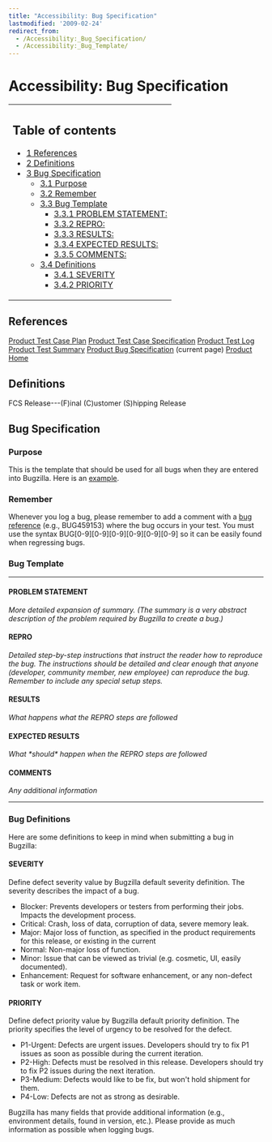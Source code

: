 ```yaml
---
title: "Accessibility: Bug Specification"
lastmodified: '2009-02-24'
redirect_from:
  - /Accessibility:_Bug_Specification/
  - /Accessibility:_Bug_Template/
---
```


Accessibility: Bug Specification
================================

<table>
<col width="100%" />
<tbody>
<tr class="odd">
<td align="left"><h2>Table of contents</h2>
<ul>
<li><a href="#references">1 References</a></li>
<li><a href="#definitions">2 Definitions</a></li>
<li><a href="#bug-specification">3 Bug Specification</a>
<ul>
<li><a href="#purpose">3.1 Purpose</a></li>
<li><a href="#remember">3.2 Remember</a></li>
<li><a href="#bug-template">3.3 Bug Template</a>
<ul>
<li><a href="#problem-statement">3.3.1 PROBLEM STATEMENT:</a></li>
<li><a href="#repro">3.3.2 REPRO:</a></li>
<li><a href="#results">3.3.3 RESULTS:</a></li>
<li><a href="#expected-results">3.3.4 EXPECTED RESULTS:</a></li>
<li><a href="#comments">3.3.5 COMMENTS:</a></li>
</ul></li>
<li><a href="#bug-definitions">3.4 Definitions</a>
<ul>
<li><a href="#severity">3.4.1 SEVERITY</a></li>
<li><a href="#priority">3.4.2 PRIORITY</a></li>
</ul></li>
</ul></li>
</ul></td>
</tr>
</tbody>
</table>

References
----------

[Product Test Case Plan](/Accessibility:_Test_Plan "Accessibility: Test Plan")
 [Product Test Case Specification](/Accessibility:_Test_Case_Specification "Accessibility: Test Case Specification")
 [Product Test Log](/Accessibility:_Test_Log "Accessibility: Test Log")
 [Product Test Summary](/Accessibility:_Test_Summary "Accessibility: Test Summary")
 [Product Bug Specification](/Accessibility:_Bug_Specification) (current page)
 [Product Home](/Accessibility "Accessibility")

Definitions
-----------

FCS Release---(F)inal (C)ustomer (S)hipping Release

Bug Specification
-----------------

### Purpose

This is the template that should be used for all bugs when they are entered into Bugzilla. Here is an [example](https://bugzilla.novell.com/show_bug.cgi?id=459153).

### Remember

Whenever you log a bug, please remember to add a comment with a [bug reference](/archived/accessibility_testing_howto/#bug-references "Accessibility: Testing Howto") (e.g., BUG459153) where the bug occurs in your test. You must use the syntax BUG[0-9][0-9][0-9][0-9][0-9][0-9] so it can be easily found when regressing bugs.

### Bug Template

* * * * *

#### PROBLEM STATEMENT

*More detailed expansion of summary. (The summary is a very abstract description of the problem required by Bugzilla to create a bug.)*

#### REPRO

*Detailed step-by-step instructions that instruct the reader how to reproduce the bug. The instructions should be detailed and clear enough that anyone (developer, community member, new employee) can reproduce the bug. Remember to include any special setup steps.*

#### RESULTS

*What happens what the REPRO steps are followed*

#### EXPECTED RESULTS

*What \*should\* happen when the REPRO steps are followed*

#### COMMENTS

*Any additional information*

* * * * *

### Bug Definitions

Here are some definitions to keep in mind when submitting a bug in Bugzilla:

#### SEVERITY

Define defect severity value by Bugzilla default severity definition. The severity describes the impact of a bug.

-   Blocker: Prevents developers or testers from performing their jobs. Impacts the development process.
-   Critical: Crash, loss of data, corruption of data, severe memory leak.
-   Major: Major loss of function, as specified in the product requirements for this release, or existing in the current
-   Normal: Non-major loss of function.
-   Minor: Issue that can be viewed as trivial (e.g. cosmetic, UI, easily documented).
-   Enhancement: Request for software enhancement, or any non-defect task or work item.

#### PRIORITY

Define defect priority value by Bugzilla default priority definition. The priority specifies the level of urgency to be resolved for the defect.

-   P1-Urgent: Defects are urgent issues. Developers should try to fix P1 issues as soon as possible during the current iteration.
-   P2-High: Defects must be resolved in this release. Developers should try to fix P2 issues during the next iteration.
-   P3-Medium: Defects would like to be fix, but won't hold shipment for them.
-   P4-Low: Defects are not as strong as desirable.

Bugzilla has many fields that provide additional information (e.g., environment details, found in version, etc.). Please provide as much information as possible when logging bugs.

